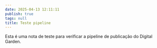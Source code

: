 ```yaml
---
date: 2025-04-13 12:11:11
publish: true
tags: null
title: Teste pipeline
---
```




Esta é uma nota de teste para verificar a pipeline de publicação do Digital Garden. 
